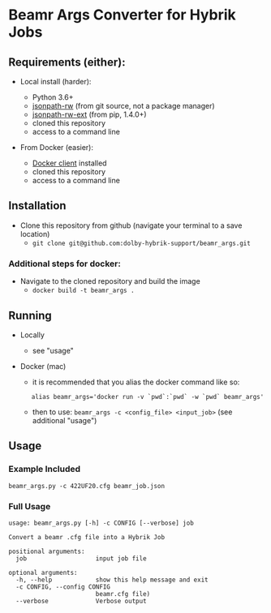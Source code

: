 # Beamr Args Converter for Hybrik Jobs

## Requirements (either):
* Local install (harder):
  * Python 3.6+
  * [jsonpath-rw](https://github.com/kennknowles/python-jsonpath-rw) (from git source, not a package manager)
  * [jsonpath-rw-ext](https://pypi.org/project/jsonpath-rw-ext/) (from pip, 1.4.0+)
  * cloned this repository
  * access to a command line

* From Docker (easier):
  * [Docker client](https://www.docker.com/products/docker-desktop) installed
  * cloned this repository
  * access to a command line

## Installation
* Clone this repository from github (navigate your terminal to a save location)
  * `git clone git@github.com:dolby-hybrik-support/beamr_args.git`

### Additional steps for docker:
* Navigate to the cloned repository and build the image
  * `docker build -t beamr_args .`

## Running
* Locally
  * see "usage"

* Docker (mac)
  * it is recommended that you alias the docker command like so:
  ```
     alias beamr_args='docker run -v `pwd`:`pwd` -w `pwd` beamr_args'
  ```
    * then to use: `beamr_args -c <config_file> <input_job>` (see additional "usage")

## Usage
### Example Included
```
beamr_args.py -c 422UF20.cfg beamr_job.json
```


### Full Usage
```
usage: beamr_args.py [-h] -c CONFIG [--verbose] job

Convert a beamr .cfg file into a Hybrik Job

positional arguments:
  job                   input job file

optional arguments:
  -h, --help            show this help message and exit
  -c CONFIG, --config CONFIG
                        beamr.cfg file)
  --verbose             Verbose output
```
